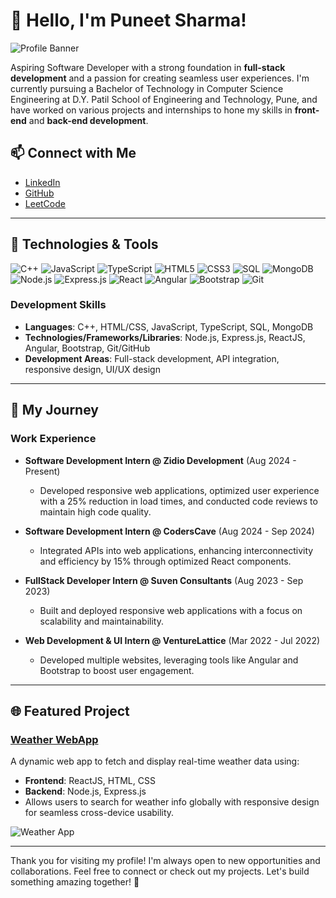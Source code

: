 # 👋 Hello, I'm Puneet Sharma!

![Profile Banner](https://source.unsplash.com/800x200/?technology,blue)



Aspiring Software Developer with a strong foundation in **full-stack development** and a passion for creating seamless user experiences. I'm currently pursuing a Bachelor of Technology in Computer Science Engineering at D.Y. Patil School of Engineering and Technology, Pune, and have worked on various projects and internships to hone my skills in **front-end** and **back-end development**.

## 📫 Connect with Me
- [LinkedIn](http://linkedin.com/in/puneetsharma09)
- [GitHub](https://github.com/puneetsharma0910)
- [LeetCode](https://leetcode.com/u/puneets09/)

---

## 🔧 Technologies & Tools
![C++](https://img.shields.io/badge/C++-00599C?logo=cplusplus&logoColor=white&style=for-the-badge)
![JavaScript](https://img.shields.io/badge/JavaScript-F7DF1E?logo=javascript&logoColor=white&style=for-the-badge)
![TypeScript](https://img.shields.io/badge/TypeScript-007ACC?logo=typescript&logoColor=white&style=for-the-badge)
![HTML5](https://img.shields.io/badge/HTML5-E34F26?logo=html5&logoColor=white&style=for-the-badge)
![CSS3](https://img.shields.io/badge/CSS3-1572B6?logo=css3&logoColor=white&style=for-the-badge)
![SQL](https://img.shields.io/badge/SQL-4479A1?logo=postgresql&logoColor=white&style=for-the-badge)
![MongoDB](https://img.shields.io/badge/MongoDB-47A248?logo=mongodb&logoColor=white&style=for-the-badge)
![Node.js](https://img.shields.io/badge/Node.js-339933?logo=nodedotjs&logoColor=white&style=for-the-badge)
![Express.js](https://img.shields.io/badge/Express.js-000000?logo=express&logoColor=white&style=for-the-badge)
![React](https://img.shields.io/badge/React-61DAFB?logo=react&logoColor=white&style=for-the-badge)
![Angular](https://img.shields.io/badge/Angular-DD0031?logo=angular&logoColor=white&style=for-the-badge)
![Bootstrap](https://img.shields.io/badge/Bootstrap-7952B3?logo=bootstrap&logoColor=white&style=for-the-badge)
![Git](https://img.shields.io/badge/Git-F05032?logo=git&logoColor=white&style=for-the-badge)

### Development Skills
- **Languages**: C++, HTML/CSS, JavaScript, TypeScript, SQL, MongoDB
- **Technologies/Frameworks/Libraries**: Node.js, Express.js, ReactJS, Angular, Bootstrap, Git/GitHub
- **Development Areas**: Full-stack development, API integration, responsive design, UI/UX design

---

## 🌱 My Journey

### Work Experience
- **Software Development Intern @ Zidio Development** (Aug 2024 - Present)  
  - Developed responsive web applications, optimized user experience with a 25% reduction in load times, and conducted code reviews to maintain high code quality.

- **Software Development Intern @ CodersCave** (Aug 2024 - Sep 2024)  
  - Integrated APIs into web applications, enhancing interconnectivity and efficiency by 15% through optimized React components.

- **FullStack Developer Intern @ Suven Consultants** (Aug 2023 - Sep 2023)  
  - Built and deployed responsive web applications with a focus on scalability and maintainability.

- **Web Development & UI Intern @ VentureLattice** (Mar 2022 - Jul 2022)  
  - Developed multiple websites, leveraging tools like Angular and Bootstrap to boost user engagement.

---

## 🌐 Featured Project

### [Weather WebApp](https://github.com/ankuhspatil2002/Weather-App)
A dynamic web app to fetch and display real-time weather data using:
- **Frontend**: ReactJS, HTML, CSS
- **Backend**: Node.js, Express.js
- Allows users to search for weather info globally with responsive design for seamless cross-device usability.

![Weather App](assets/weather_app_screenshot.png)

---

Thank you for visiting my profile! I'm always open to new opportunities and collaborations. Feel free to connect or check out my projects. Let's build something amazing together! 🚀

